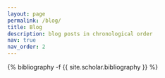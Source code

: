 ```yaml
---
layout: page
permalink: /blog/
title: Blog
description: blog posts in chronological order
nav: true
nav_order: 2
---
```

<!-- _pages/blogs.md -->
<div class="blogs">

{% bibliography -f {{ site.scholar.bibliography }} %}

</div>
